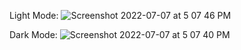 Light Mode:
![Screenshot 2022-07-07 at 5 07 46 PM](https://user-images.githubusercontent.com/82862036/177764648-5be0119b-8456-4b39-901b-ec39b2c2446e.png)

Dark Mode:
![Screenshot 2022-07-07 at 5 07 40 PM](https://user-images.githubusercontent.com/82862036/177764671-961a18b9-a7b9-4b94-9d96-a78a62f20103.png)
